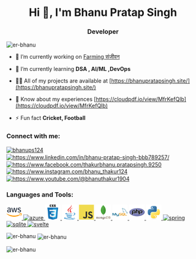 <h1 align="center">Hi 👋, I'm Bhanu Pratap Singh</h1>
<h3 align="center">Developer</h3>

<p align="left"> <img src="https://komarev.com/ghpvc/?username=er-bhanu&label=Profile%20views&color=0e75b6&style=flat" alt="er-bhanu" /> </p>

- 🔭 I’m currently working on [Farming संजीवन](https://bhanupratapsingh.site/Agriculture-portal-master)

- 🌱 I’m currently learning **DSA , AI/ML ,DevOps**

- 👨‍💻 All of my projects are available at [https://bhanupratapsingh.site/](https://bhanupratapsingh.site/)

- 📄 Know about my experiences [https://cloudpdf.io/view/MfrKefQIb](https://cloudpdf.io/view/MfrKefQIb)

- ⚡ Fun fact **Cricket, Football**

<h3 align="left">Connect with me:</h3>
<p align="left">
<a href="https://twitter.com/bhanups124" target="blank"><img align="center" src="https://raw.githubusercontent.com/rahuldkjain/github-profile-readme-generator/master/src/images/icons/Social/twitter.svg" alt="bhanups124" height="30" width="40" /></a>
<a href="https://linkedin.com/in/https://www.linkedin.com/in/bhanu-pratap-singh-bbb789257/" target="blank"><img align="center" src="https://raw.githubusercontent.com/rahuldkjain/github-profile-readme-generator/master/src/images/icons/Social/linked-in-alt.svg" alt="https://www.linkedin.com/in/bhanu-pratap-singh-bbb789257/" height="30" width="40" /></a>
<a href="https://fb.com/https://www.facebook.com/thakurbhanu.pratapsingh.9250" target="blank"><img align="center" src="https://raw.githubusercontent.com/rahuldkjain/github-profile-readme-generator/master/src/images/icons/Social/facebook.svg" alt="https://www.facebook.com/thakurbhanu.pratapsingh.9250" height="30" width="40" /></a>
<a href="https://instagram.com/https://www.instagram.com/bhanu_thakur124" target="blank"><img align="center" src="https://raw.githubusercontent.com/rahuldkjain/github-profile-readme-generator/master/src/images/icons/Social/instagram.svg" alt="https://www.instagram.com/bhanu_thakur124" height="30" width="40" /></a>
<a href="https://www.youtube.com/c/https://www.youtube.com/@bhanuthakur1904" target="blank"><img align="center" src="https://raw.githubusercontent.com/rahuldkjain/github-profile-readme-generator/master/src/images/icons/Social/youtube.svg" alt="https://www.youtube.com/@bhanuthakur1904" height="30" width="40" /></a>
</p>

<h3 align="left">Languages and Tools:</h3>
<p align="left"> <a href="https://aws.amazon.com" target="_blank" rel="noreferrer"> <img src="https://raw.githubusercontent.com/devicons/devicon/master/icons/amazonwebservices/amazonwebservices-original-wordmark.svg" alt="aws" width="40" height="40"/> </a> <a href="https://azure.microsoft.com/en-in/" target="_blank" rel="noreferrer"> <img src="https://www.vectorlogo.zone/logos/microsoft_azure/microsoft_azure-icon.svg" alt="azure" width="40" height="40"/> </a> <a href="https://www.w3schools.com/css/" target="_blank" rel="noreferrer"> <img src="https://raw.githubusercontent.com/devicons/devicon/master/icons/css3/css3-original-wordmark.svg" alt="css3" width="40" height="40"/> </a> <a href="https://www.java.com" target="_blank" rel="noreferrer"> <img src="https://raw.githubusercontent.com/devicons/devicon/master/icons/java/java-original.svg" alt="java" width="40" height="40"/> </a> <a href="https://developer.mozilla.org/en-US/docs/Web/JavaScript" target="_blank" rel="noreferrer"> <img src="https://raw.githubusercontent.com/devicons/devicon/master/icons/javascript/javascript-original.svg" alt="javascript" width="40" height="40"/> </a> <a href="https://www.mongodb.com/" target="_blank" rel="noreferrer"> <img src="https://raw.githubusercontent.com/devicons/devicon/master/icons/mongodb/mongodb-original-wordmark.svg" alt="mongodb" width="40" height="40"/> </a> <a href="https://www.mysql.com/" target="_blank" rel="noreferrer"> <img src="https://raw.githubusercontent.com/devicons/devicon/master/icons/mysql/mysql-original-wordmark.svg" alt="mysql" width="40" height="40"/> </a> <a href="https://www.php.net" target="_blank" rel="noreferrer"> <img src="https://raw.githubusercontent.com/devicons/devicon/master/icons/php/php-original.svg" alt="php" width="40" height="40"/> </a> <a href="https://www.python.org" target="_blank" rel="noreferrer"> <img src="https://raw.githubusercontent.com/devicons/devicon/master/icons/python/python-original.svg" alt="python" width="40" height="40"/> </a> <a href="https://spring.io/" target="_blank" rel="noreferrer"> <img src="https://www.vectorlogo.zone/logos/springio/springio-icon.svg" alt="spring" width="40" height="40"/> </a> <a href="https://www.sqlite.org/" target="_blank" rel="noreferrer"> <img src="https://www.vectorlogo.zone/logos/sqlite/sqlite-icon.svg" alt="sqlite" width="40" height="40"/> </a> <a href="https://svelte.dev" target="_blank" rel="noreferrer"> <img src="https://upload.wikimedia.org/wikipedia/commons/1/1b/Svelte_Logo.svg" alt="svelte" width="40" height="40"/> </a> </p>

<p><img align="left" src="https://github-readme-stats.vercel.app/api/top-langs?username=er-bhanu&show_icons=true&locale=en&layout=compact" alt="er-bhanu" /></p>

<p>&nbsp;<img align="center" src="https://github-readme-stats.vercel.app/api?username=er-bhanu&show_icons=true&locale=en" alt="er-bhanu" /></p>

<p><img align="center" src="https://github-readme-streak-stats.herokuapp.com/?user=er-bhanu&" alt="er-bhanu" /></p>
